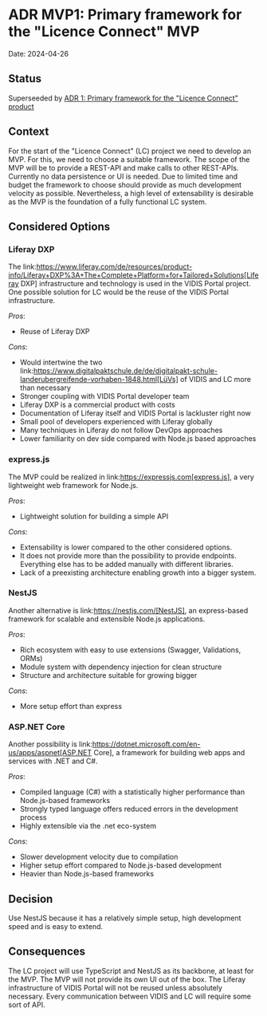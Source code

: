 # ADR MVP1: Primary framework for the "Licence Connect" MVP

Date: 2024-04-26


## Status

Superseeded by [ADR 1: Primary framework for the "Licence Connect" product](../0001-framework-product.md)

## Context

For the start of the "Licence Connect" (LC) project we need to develop an MVP.
For this, we need to choose a suitable framework.
The scope of the MVP will be to provide a REST-API and make calls to other REST-APIs.
Currently no data persistence or UI is needed.
Due to limited time and budget the framework to choose should provide as much development velocity as possible.
Nevertheless, a high level of extensability is desirable as the MVP is the foundation of a fully functional LC system.

## Considered Options

### Liferay DXP

The link:https://www.liferay.com/de/resources/product-info/Liferay+DXP%3A+The+Complete+Platform+for+Tailored+Solutions[Liferay DXP] infrastructure and technology is used in the VIDIS Portal project.
One possible solution for LC would be the reuse of the VIDIS Portal infrastructure.

_Pros_:

- Reuse of Liferay DXP

_Cons_:

- Would intertwine the two link:https://www.digitalpaktschule.de/de/digitalpakt-schule-landerubergreifende-vorhaben-1848.html[LüVs] of VIDIS and LC more than necessary
- Stronger coupling with VIDIS Portal developer team
- Liferay DXP is a commercial product with costs
- Documentation of Liferay itself and VIDIS Portal is lackluster right now
- Small pool of developers experienced with Liferay globally
- Many techniques in Liferay do not follow DevOps approaches
- Lower familiarity on dev side compared with Node.js based approaches

### express.js

The MVP could be realized in link:https://expressjs.com[express.js], a very lightweight web framework for Node.js.

_Pros_:

- Lightweight solution for building a simple API

_Cons_:

- Extensability is lower compared to the other considered options.
- It does not provide more than the possibility to provide endpoints.
  Everything else has to be added manually with different libraries.
- Lack of a preexisting architecture enabling growth into a bigger system.

### NestJS

Another alternative is link:https://nestjs.com/[NestJS], an express-based framework for scalable and extensible Node.js applications.

_Pros_:

- Rich ecosystem with easy to use extensions (Swagger, Validations, ORMs)
- Module system with dependency injection for clean structure
- Structure and architecture suitable for growing bigger

_Cons_:

- More setup effort than express

### ASP.NET Core

Another possibility is link:https://dotnet.microsoft.com/en-us/apps/aspnet[ASP.NET Core], a framework for building web apps and services with .NET and C#.

_Pros_:

- Compiled language (C#) with a statistically higher performance than Node.js-based frameworks
- Strongly typed language offers reduced errors in the development process
- Highly extensible via the .net eco-system

_Cons_:

- Slower development velocity due to compilation
- Higher setup effort compared to Node.js-based development
- Heavier than Node.js-based frameworks

## Decision

Use NestJS because it has a relatively simple setup, high development speed and is easy to extend.

## Consequences

The LC project will use TypeScript and NestJS as its backbone, at least for the MVP.
The MVP will not provide its own UI out of the box.
The Liferay infrastructure of VIDIS Portal will not be reused unless absolutely necessary.
Every communication between VIDIS and LC will require some sort of API.
